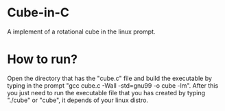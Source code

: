 # Cube-in-C
A implement of a rotational cube in the linux prompt.

# How to run?
Open the directory that has the "cube.c" file and build the executable by typing in the prompt "gcc cube.c -Wall -std=gnu99 -o cube -lm". After this you just need to run the executable file that you has created by typing "./cube" or "cube", it depends of your linux distro.
